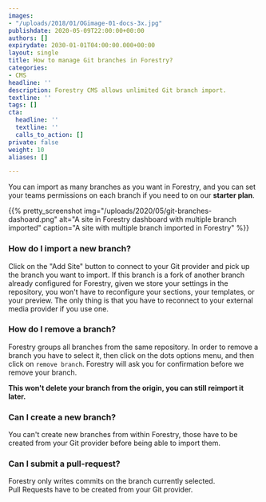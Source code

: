 ```yaml
---
images:
- "/uploads/2018/01/OGimage-01-docs-3x.jpg"
publishdate: 2020-05-09T22:00:00+00:00
authors: []
expirydate: 2030-01-01T04:00:00.000+00:00
layout: single
title: How to manage Git branches in Forestry?
categories:
- CMS
headline: ''
description: Forestry CMS allows unlimited Git branch import.
textline: ''
tags: []
cta:
  headline: ''
  textline: ''
  calls_to_action: []
private: false
weight: 10
aliases: []

---
```

You can import as many branches as you want in Forestry, and you can set your teams permissions on each branch if you need to on our **starter plan**.

{{% pretty_screenshot img="/uploads/2020/05/git-branches-dashoard.png" alt="A site in Forestry dashboard with multiple branch imported" caption="A site with multiple branch imported in Forestry" %}}

### How do I import a new branch?

Click on the "Add Site" button to connect to your Git provider and pick up the branch you want to import. If this branch is a fork of another branch already configured for Forestry, given we store your settings in the repository, you won't have to reconfigure your sections, your templates, or your preview. The only thing is that you have to reconnect to your external media provider if you use one.

### How do I remove a branch?

Forestry groups all branches from the same repository. In order to remove a branch you have to select it, then click on the dots options menu, and then click on `remove branch`. Forestry will ask you for confirmation before we remove your branch.

**This won't delete your branch from the origin, you can still reimport it later.**

### Can I create a new branch?

You can't create new branches from within Forestry, those have to be created from your Git provider before being able to import them.

### Can I submit a pull-request?

Forestry only writes commits on the branch currently selected.  
Pull Requests have to be created from your Git provider.